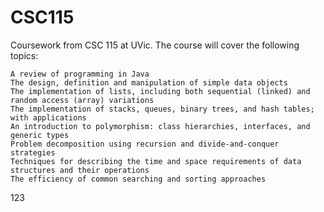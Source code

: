 # CSC115
Coursework from CSC 115  at UVic.
The course will cover the following topics:

    A review of programming in Java
    The design, definition and manipulation of simple data objects
    The implementation of lists, including both sequential (linked) and random access (array) variations
    The implementation of stacks, queues, binary trees, and hash tables; with applications
    An introduction to polymorphism: class hierarchies, interfaces, and generic types
    Problem decomposition using recursion and divide-and-conquer strategies
    Techniques for describing the time and space requirements of data structures and their operations
    The efficiency of common searching and sorting approaches

123